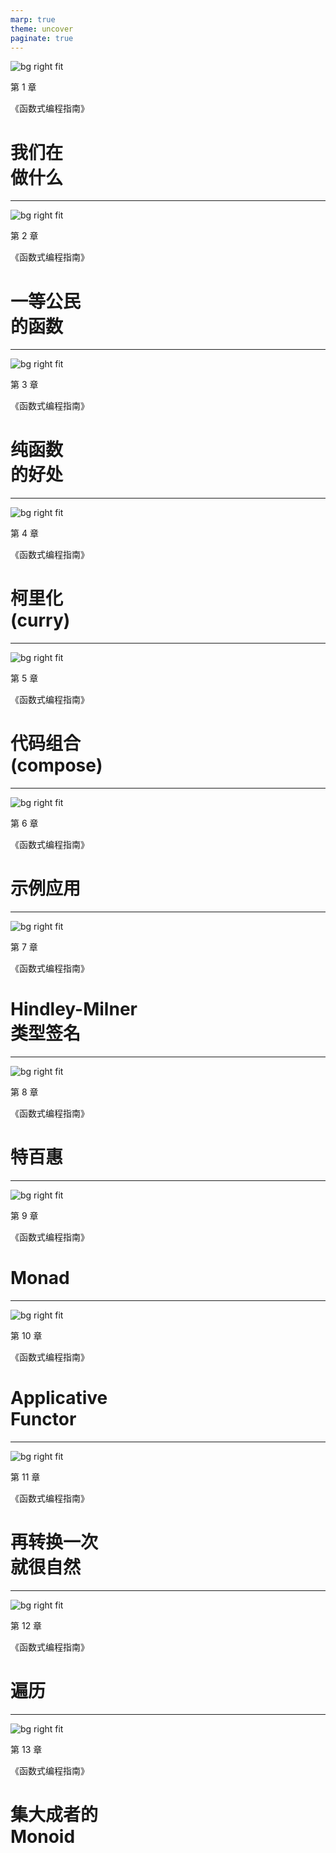 ```yaml
---
marp: true
theme: uncover
paginate: true
---
```


![bg right fit](images/cover.png)

第 1 章

《函数式编程指南》

# 我们在<br/>做什么

---

![bg right fit](images/cover.png)

第 2 章

《函数式编程指南》

# 一等公民<br/>的函数

---

![bg right fit](images/cover.png)

第 3 章

《函数式编程指南》

# 纯函数<br/>的好处

---

![bg right fit](images/cover.png)

第 4 章

《函数式编程指南》

# 柯里化<br/>(curry)

---

![bg right fit](images/cover.png)

第 5 章

《函数式编程指南》

# 代码组合<br/>(compose)

---

![bg right fit](images/cover.png)

第 6 章

《函数式编程指南》

# 示例应用

---

![bg right fit](images/cover.png)

第 7 章

《函数式编程指南》

# Hindley-Milner<br/>类型签名

---

![bg right fit](images/cover.png)

第 8 章

《函数式编程指南》

# 特百惠

---

![bg right fit](images/cover.png)

第 9 章

《函数式编程指南》

# Monad

---

![bg right fit](images/cover.png)

第 10 章

《函数式编程指南》

# Applicative<br/>Functor

---

![bg right fit](images/cover.png)

第 11 章

《函数式编程指南》

# 再转换一次<br/>就很自然

---

![bg right fit](images/cover.png)

第 12 章

《函数式编程指南》

# 遍历

---

![bg right fit](images/cover.png)

第 13 章

《函数式编程指南》

# 集大成者的<br/>Monoid
